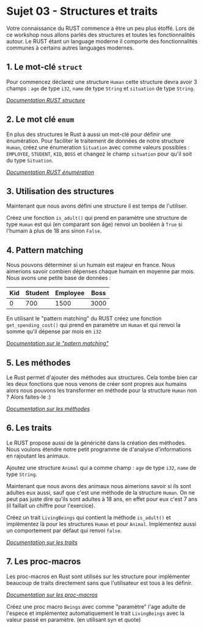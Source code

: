 # Sujet 03 - Structures et traits

Votre connaissance du RUST commence a être un peu plus étoffé. Lors de ce workshop nous allons parlés des structures et toutes les fonctionnalités autour. Le RUST étant un language moderne il comporte des fonctionnalités communes à certains autres languages modernes.

## 1. Le mot-clé `struct`

Pour commencez déclarez une structure `Human` cette structure devra avoir 3 champs : `age` de type `i32`, `name` de type `String` et `situation` de type `String`.

*[Documentation RUST structure](https://doc.rust-lang.org/book/ch05-01-defining-structs.html)*

## 2. Le mot clé `enum`

En plus des structures le Rust à aussi un mot-clé pour définir une énumération. Pour faciliter le traitement de données de notre structure `Human`, créez une énumeration `Situation` avec comme valeurs possibles : `EMPLOYEE`, `STUDENT`, `KID`, `BOSS` et changez le champ `situation` pour qu'il soit du type `Situation`.

*[Documentation RUST énumération](https://doc.rust-lang.org/book/ch06-01-defining-an-enum.html)*

## 3. Utilisation des structures

Maintenant que nous avons défini une structure il est temps de l'utiliser.

Créez une fonction `is_adult()` qui prend en paramètre une structure de type `Human` est qui (en comparant son âge) renvoi un booléen à `True` si l'humain à plus de 18 ans sinon `False`.

## 4. Pattern matching

Nous pouvons déterminer si un humain est majeur en france. Nous aimerions savoir combien dépenses chaque humain en moyenne par mois. Nous avons une petite base de données :

| Kid | Student | Employee | Boss |
|-----|---------|----------|------|
| 0   | 700     | 1500     | 3000 |

En utilisant le "pattern matching" du RUST créez une fonction `get_spending_cost()` qui prend en paramètre un `Human` et qui renvoi la somme qu'il dépense par mois en `i32`

*[Documentation sur le "patern matching"](https://doc.rust-lang.org/book/ch06-02-match.html)*

## 5. Les méthodes

Le Rust permet d'ajouter des méthodes aux structures. Cela tombe bien car les deux fonctions que nous venons de créer sont propres aux humains alors nous pouvons les transformer en méthode pour la structure `Human` non ? Alors faites-le :)

*[Documentation sur les méthodes](https://doc.rust-lang.org/book/ch05-03-method-syntax.html)*

## 6. Les traits

Le RUST propose aussi de la généricité dans la création des méthodes. Nous voulons étendre notre petit programme de d'analyse d'informations en rajoutant les animaux.

Ajoutez une structure `Animal` qui a comme champ : `age` de type `i32`, `name` de type `String`.

Maintenant que nous avons des animaux nous aimerions savoir si ils sont adultes eux aussi, sauf que c'est une méthode de la structure `Human`. On ne peut pas juste dire qu'ils sont adultes à 18 ans, en effet pour eux c'est 7 ans (il faillait un chiffre pour l'exercice).

Créez un trait `LivingBeings` qui contient la méthode `is_adult()` et implémentez là pour les structures `Human` et pour `Animal`. Implémentez aussi un comportement par défaut qui renvoi `false`.

*[Documentation sur les traits](https://doc.rust-lang.org/book/ch10-02-traits.html)*

## 7. Les proc-macros

Les proc-macros en Rust sont utilisés sur les structure pour implémenter beaucoup de traits directement sans que l'utilisateur est tous à les définir.

*[Documentation sur les proc-macros](https://doc.rust-lang.org/book/ch19-06-macros.html?highlight=macros#how-to-write-a-custom-derive-macro)*

Créez une proc macro `Beings` avec comme "paramètre" l'age adulte de l'espece et implémentez automatiquement le trait `LivingBeings` avec la valeur passé en paramètre. (en utilisant syn et quote)
